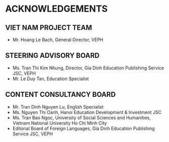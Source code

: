 # ACKNOWLEDGEMENTS

## VIET NAM PROJECT TEAM
- Mr. Hoang Le Bach, General Director, VEPH

## STEERING ADVISORY BOARD
- Ms. Tran Thi Kim Nhung, Director, Gia Dinh Education Publishing Service JSC, VEPH
- Mr. Le Duy Tan, Education Specialist

## CONTENT CONSULTANCY BOARD
- Mr. Tran Dinh Nguyen Lu, English Specialist
- Ms. Nguyen Thi Oanh, Hanoi Education Development & Investment JSC
- Ms. Tran Bao Ngoc, University of Social Sciences and Humanities,
  Vietnam National University Ho Chi Minh City
- Editorial Board of Foreign Languages, Gia Dinh Education Publishing Service JSC, VEPH